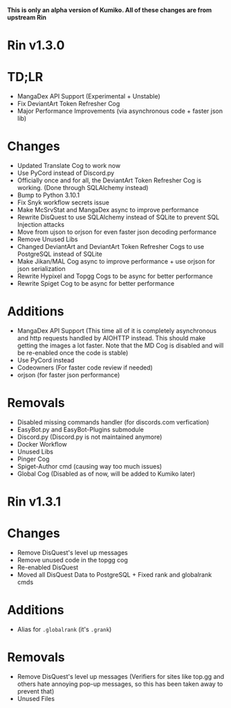 **This is only an alpha version of Kumiko. All of these changes are from upstream Rin**

# Rin v1.3.0
# TD;LR
- MangaDex API Support (Experimental + Unstable)
- Fix DeviantArt Token Refresher Cog
- Major Performance Improvements (via asynchronous code + faster json lib)

# Changes
- Updated Translate Cog to work now
- Use PyCord instead of Discord.py
- Officially once and for all, the DeviantArt Token Refresher Cog is working. (Done through SQLAlchemy instead)
- Bump to Python 3.10.1
- Fix Snyk workflow secrets issue
- Make McSrvStat and MangaDex async to improve performance
- Rewrite DisQuest to use SQLAlchemy instead of SQLite to prevent SQL Injection attacks
- Move from ujson to orjson for even faster json decoding performance
- Remove Unused Libs
- Changed DeviantArt and DeviantArt Token Refresher Cogs to use PostgreSQL instead of SQLite
- Make Jikan/MAL Cog async to improve performance + use orjson for json serialization
- Rewrite Hypixel and Topgg Cogs to be async for better performance
- Rewrite Spiget Cog to be async for better performance

# Additions
- MangaDex API Support (This time all of it is completely asynchronous and http requests handled by AIOHTTP instead. This should make getting the images a lot faster. Note that the MD Cog is disabled and will be re-enabled once the code is stable)
- Use PyCord instead
- Codeowners (For faster code review if needed)
- orjson (for faster json performance)

# Removals
- Disabled missing commands handler (for discords.com verfication)
- EasyBot.py and EasyBot-Plugins submodule 
- Discord.py (Discord.py is not maintained anymore)
- Docker Workflow
- Unused Libs
- Pinger Cog
- Spiget-Author cmd (causing way too much issues)
- Global Cog (Disabled as of now, will be added to Kumiko later)

# Rin v1.3.1
# Changes
- Remove DisQuest's level up messages
- Remove unused code in the topgg cog
- Re-enabled DisQuest
- Moved all DisQuest Data to PostgreSQL + Fixed rank and globalrank cmds

# Additions
- Alias for `.globalrank` (it's `.grank`)
# Removals
- Remove DisQuest's level up messages (Verifiers for sites like top.gg and others hate annoying pop-up messages, so this has been taken away to prevent that)
- Unused Files